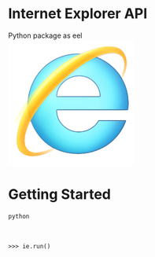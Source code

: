 # Internet Explorer API
Python package as eel<br />
![Screenshot](https://github.com/Pixelsuft/iexplorer-api/blob/main/iexplorer.png?raw=true)
# Getting Started
```pip install iexplorer_api
python
```
‮
```>>> import iexplorer_api as ie
>>> ie.run()
```
